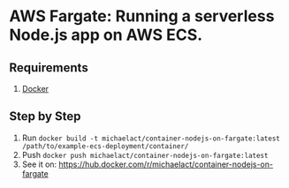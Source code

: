 # AWS Fargate: Running a serverless Node.js app on AWS ECS. 

## Requirements
1. [Docker](https://docs.docker.com/engine/install/)

## Step by Step
1. Run `docker build -t michaelact/container-nodejs-on-fargate:latest /path/to/example-ecs-deployment/container/`
2. Push `docker push michaelact/container-nodejs-on-fargate:latest`
3. See it on: https://hub.docker.com/r/michaelact/container-nodejs-on-fargate
